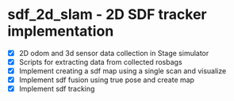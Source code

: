 # sdf_2d_slam - 2D SDF tracker implementation
- [x] 2D odom and 3d sensor data collection in Stage simulator
- [x] Scripts for extracting data from collected rosbags
- [x] Implement creating a sdf map using a single scan and visualize
- [x] Implement sdf fusion using true pose and create map
- [x] Implement sdf tracking
